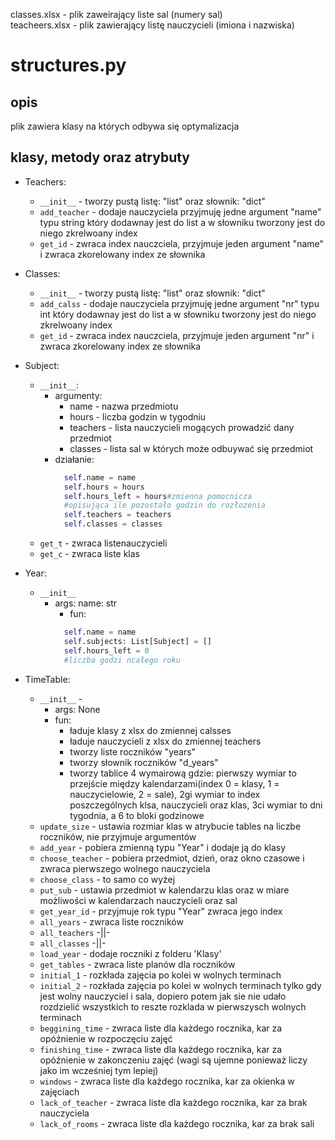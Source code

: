 classes.xlsx - plik zaweirający liste sal (numery sal)\
teacheers.xlsx - plik zawierający listę nauczycieli (imiona i nazwiska)

# structures.py
## opis 
plik zawiera klasy na których odbywa się optymalizacja

## klasy, metody oraz atrybuty

* Teachers:
  * ```__init__``` - tworzy pustą listę: "list" oraz słownik: "dict"
  * ```add_teacher``` - dodaje nauczyciela przyjmuję jedne argument "name" typu string który dodawnay jest do list a w słowniku tworzony jest do niego zkrelwoany index
  * ```get_id``` - zwraca index nauczciela, przyjmuje jeden argument "name" i zwraca zkorelowany index ze słownika

* Classes:
  * ```__init__``` - tworzy pustą listę: "list" oraz słownik: "dict"
  * ```add_calss``` - dodaje nauczyciela przyjmuję jedne argument "nr" typu int który dodawnay jest do list a w słowniku tworzony jest do niego zkrelwoany index
  * ```get_id``` - zwraca index nauczciela, przyjmuje jeden argument "nr" i zwraca zkorelowany index ze słownika

* Subject:
  * ```__init__```:
    * argumenty:
      * name - nazwa przedmiotu
      * hours - liczba godzin w tygodniu
      * teachers - lista nauczycieli mogących prowadzić dany przedmiot
      * classes - lista sal w których może odbuywać się przedmiot
    * działanie:
      ```python
        self.name = name
        self.hours = hours
        self.hours_left = hours#zmienna pomocnicza
        #opisująca ile pozostało godzin do rozłozenia
        self.teachers = teachers
        self.classes = classes
      ```
  * ```get_t``` - zwraca listenauczycieli
  * ```get_c``` - zwraca liste klas
* Year:
  * ```__init__```
    * args: name: str
      * fun:
      ```python
        self.name = name
        self.subjects: List[Subject] = []
        self.hours_left = 0 
        #liczba godzi ncałego roku
      ```


* TimeTable:
  * ```__init__``` - 
    * args: None
    * fun:
      * ładuje klasy z xlsx do zmiennej calsses
      * ładuje nauczycieli z xlsx do zmiennej teachers
      * tworzy liste roczników "years"
      * tworzy słownik roczników "d_years"
      * tworzy tablice 4 wymairową gdzie: pierwszy wymiar to przejście między kalendarzami(index 0 = klasy, 1 = nauczycielowie, 2 = sale), 2gi wymiar to index poszczególnych klsa, nauczycieli oraz klas, 3ci wymiar to dni tygodnia, a 6 to bloki godzinowe
  * ```update_size``` - ustawia rozmiar klas w atrybucie tables na liczbe roczników, nie przyjmuje argumentów
  * ```add_year``` - pobiera zmienną typu "Year" i dodaje ją do klasy
  * ```choose_teacher``` - pobiera przedmiot, dzień, oraz okno czasowe i zwraca pierwszego wolnego nauczyciela 
  * ```choose_class``` - to samo co wyżej
  * ```put_sub``` - ustawia przedmiot w kalendarzu klas oraz w miare możliwości w kalendarzach nauczycieli oraz sal
  * ```get_year_id``` - przyjmuje rok typu "Year" zwraca jego index
  * ```all_years``` - zwraca liste roczników
  * ```all_teachers```  -||-
  * ```all_classes```  -||-
  * ```load_year``` - dodaje roczniki z folderu 'Klasy'
  * ```get_tables``` - zwraca liste planów dla roczników
  * ```initial_1``` - rozkłada zajęcia po kolei w wolnych terminach
  * ```initial_2``` - rozkłada zajęcia po kolei w wolnych terminach tylko gdy jest wolny nauczyciel i sala, dopiero potem jak sie nie udało rozdzielić wszystkich to reszte rozklada w pierwszysch wolnych terminach
  * ```beggining_time``` - zwraca liste dla każdego rocznika, kar za opóźnienie w rozpoczęciu zajęć 
  * ```finishing_time``` - zwraca liste dla każdego rocznika, kar za opóźnienie w zakonczeniu zajęć (wagi są ujemne ponieważ liczy jako im wcześniej tym lepiej)
  * ```windows``` - zwraca liste dla każdego rocznika, kar za okienka w  zajęciach
  * ```lack_of_teacher``` - zwraca liste dla każdego rocznika, kar za brak nauczyciela
  * ```lack_of_rooms``` - zwraca liste dla każdego rocznika, kar za brak sali